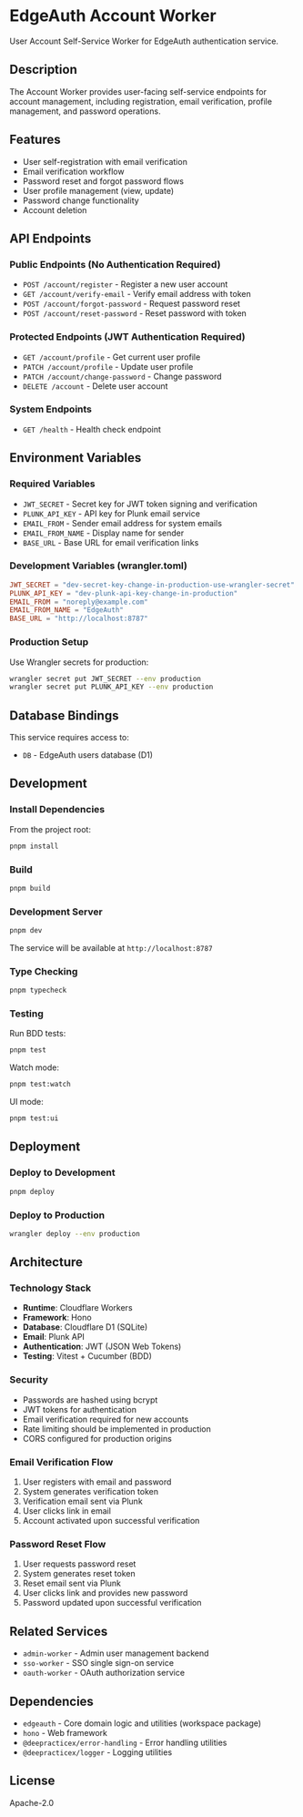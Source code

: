 # EdgeAuth Account Worker

User Account Self-Service Worker for EdgeAuth authentication service.

## Description

The Account Worker provides user-facing self-service endpoints for account management, including registration, email verification, profile management, and password operations.

## Features

- User self-registration with email verification
- Email verification workflow
- Password reset and forgot password flows
- User profile management (view, update)
- Password change functionality
- Account deletion

## API Endpoints

### Public Endpoints (No Authentication Required)

- `POST /account/register` - Register a new user account
- `GET /account/verify-email` - Verify email address with token
- `POST /account/forgot-password` - Request password reset
- `POST /account/reset-password` - Reset password with token

### Protected Endpoints (JWT Authentication Required)

- `GET /account/profile` - Get current user profile
- `PATCH /account/profile` - Update user profile
- `PATCH /account/change-password` - Change password
- `DELETE /account` - Delete user account

### System Endpoints

- `GET /health` - Health check endpoint

## Environment Variables

### Required Variables

- `JWT_SECRET` - Secret key for JWT token signing and verification
- `PLUNK_API_KEY` - API key for Plunk email service
- `EMAIL_FROM` - Sender email address for system emails
- `EMAIL_FROM_NAME` - Display name for sender
- `BASE_URL` - Base URL for email verification links

### Development Variables (wrangler.toml)

```toml
JWT_SECRET = "dev-secret-key-change-in-production-use-wrangler-secret"
PLUNK_API_KEY = "dev-plunk-api-key-change-in-production"
EMAIL_FROM = "noreply@example.com"
EMAIL_FROM_NAME = "EdgeAuth"
BASE_URL = "http://localhost:8787"
```

### Production Setup

Use Wrangler secrets for production:

```bash
wrangler secret put JWT_SECRET --env production
wrangler secret put PLUNK_API_KEY --env production
```

## Database Bindings

This service requires access to:

- `DB` - EdgeAuth users database (D1)

## Development

### Install Dependencies

From the project root:

```bash
pnpm install
```

### Build

```bash
pnpm build
```

### Development Server

```bash
pnpm dev
```

The service will be available at `http://localhost:8787`

### Type Checking

```bash
pnpm typecheck
```

### Testing

Run BDD tests:

```bash
pnpm test
```

Watch mode:

```bash
pnpm test:watch
```

UI mode:

```bash
pnpm test:ui
```

## Deployment

### Deploy to Development

```bash
pnpm deploy
```

### Deploy to Production

```bash
wrangler deploy --env production
```

## Architecture

### Technology Stack

- **Runtime**: Cloudflare Workers
- **Framework**: Hono
- **Database**: Cloudflare D1 (SQLite)
- **Email**: Plunk API
- **Authentication**: JWT (JSON Web Tokens)
- **Testing**: Vitest + Cucumber (BDD)

### Security

- Passwords are hashed using bcrypt
- JWT tokens for authentication
- Email verification required for new accounts
- Rate limiting should be implemented in production
- CORS configured for production origins

### Email Verification Flow

1. User registers with email and password
2. System generates verification token
3. Verification email sent via Plunk
4. User clicks link in email
5. Account activated upon successful verification

### Password Reset Flow

1. User requests password reset
2. System generates reset token
3. Reset email sent via Plunk
4. User clicks link and provides new password
5. Password updated upon successful verification

## Related Services

- `admin-worker` - Admin user management backend
- `sso-worker` - SSO single sign-on service
- `oauth-worker` - OAuth authorization service

## Dependencies

- `edgeauth` - Core domain logic and utilities (workspace package)
- `hono` - Web framework
- `@deepracticex/error-handling` - Error handling utilities
- `@deepracticex/logger` - Logging utilities

## License

Apache-2.0
